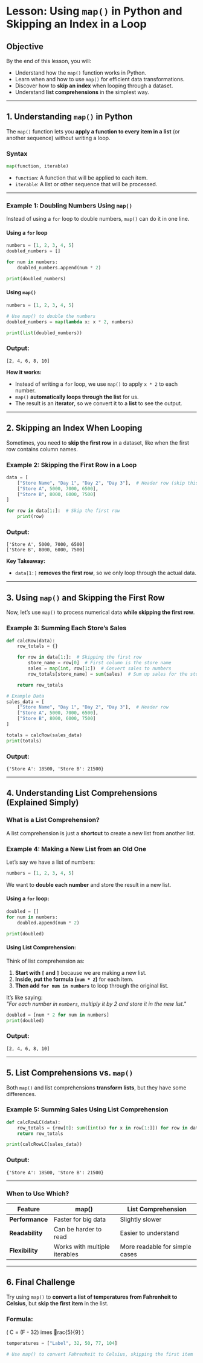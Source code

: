 # **Lesson: Using `map()` in Python and Skipping an Index in a Loop**

## **Objective**
By the end of this lesson, you will:
- Understand how the `map()` function works in Python.
- Learn when and how to use `map()` for efficient data transformations.
- Discover how to **skip an index** when looping through a dataset.
- Understand **list comprehensions** in the simplest way.

---

## **1. Understanding `map()` in Python**
The `map()` function lets you **apply a function to every item in a list** (or another sequence) without writing a loop.

### **Syntax**
```python
map(function, iterable)
```
- `function`: A function that will be applied to each item.
- `iterable`: A list or other sequence that will be processed.

---

### **Example 1: Doubling Numbers Using `map()`**
Instead of using a `for` loop to double numbers, `map()` can do it in one line.

#### **Using a `for` loop**
```python
numbers = [1, 2, 3, 4, 5]
doubled_numbers = []

for num in numbers:
    doubled_numbers.append(num * 2)

print(doubled_numbers)
```
#### **Using `map()`**
```python
numbers = [1, 2, 3, 4, 5]

# Use map() to double the numbers
doubled_numbers = map(lambda x: x * 2, numbers)

print(list(doubled_numbers))
```
### **Output:**
```
[2, 4, 6, 8, 10]
```

**How it works:**
- Instead of writing a `for` loop, we use `map()` to apply `x * 2` to each number.
- `map()` **automatically loops through the list** for us.
- The result is an **iterator**, so we convert it to a **list** to see the output.

---

## **2. Skipping an Index When Looping**
Sometimes, you need to **skip the first row** in a dataset, like when the first row contains column names.

### **Example 2: Skipping the First Row in a Loop**
```python
data = [
    ["Store Name", "Day 1", "Day 2", "Day 3"],  # Header row (skip this)
    ["Store A", 5000, 7000, 6500],
    ["Store B", 8000, 6000, 7500]
]

for row in data[1:]:  # Skip the first row
    print(row)
```
### **Output:**
```
['Store A', 5000, 7000, 6500]
['Store B', 8000, 6000, 7500]
```
**Key Takeaway:**  
- `data[1:]` **removes the first row**, so we only loop through the actual data.

---

## **3. Using `map()` and Skipping the First Row**
Now, let’s use `map()` to process numerical data **while skipping the first row**.

### **Example 3: Summing Each Store’s Sales**
```python
def calcRow(data):
    row_totals = {}

    for row in data[1:]:  # Skipping the first row
        store_name = row[0]  # First column is the store name
        sales = map(int, row[1:])  # Convert sales to numbers
        row_totals[store_name] = sum(sales)  # Sum up sales for the store

    return row_totals

# Example Data
sales_data = [
    ["Store Name", "Day 1", "Day 2", "Day 3"],  # Header row
    ["Store A", 5000, 7000, 6500],
    ["Store B", 8000, 6000, 7500]
]

totals = calcRow(sales_data)
print(totals)
```
### **Output:**
```
{'Store A': 18500, 'Store B': 21500}
```

---

## **4. Understanding List Comprehensions (Explained Simply)**
### **What is a List Comprehension?**
A list comprehension is just a **shortcut** to create a new list from another list.

### **Example 4: Making a New List from an Old One**
Let’s say we have a list of numbers:
```python
numbers = [1, 2, 3, 4, 5]
```
We want to **double each number** and store the result in a new list.

#### **Using a `for` loop:**
```python
doubled = []
for num in numbers:
    doubled.append(num * 2)

print(doubled)
```
#### **Using List Comprehension:**
Think of list comprehension as:
1. **Start with `[` and `]`** because we are making a new list.
2. **Inside, put the formula (`num * 2`)** for each item.
3. **Then add `for num in numbers`** to loop through the original list.

It’s like saying:  
*"For each number in `numbers`, multiply it by 2 and store it in the new list."*
```python
doubled = [num * 2 for num in numbers]
print(doubled)
```
### **Output:**
```
[2, 4, 6, 8, 10]
```



---

## **5. List Comprehensions vs. `map()`**
Both `map()` and list comprehensions **transform lists**, but they have some differences.

### **Example 5: Summing Sales Using List Comprehension**
```python
def calcRowLC(data):
    row_totals = {row[0]: sum([int(x) for x in row[1:]]) for row in data[1:]}
    return row_totals

print(calcRowLC(sales_data))
```
### **Output:**
```
{'Store A': 18500, 'Store B': 21500}
```

---

### **When to Use Which?**
| **Feature**       | **map()**                         | **List Comprehension**           |
|------------------|---------------------------------|---------------------------------|
| **Performance**  | Faster for big data            | Slightly slower                |
| **Readability**  | Can be harder to read          | Easier to understand           |
| **Flexibility**  | Works with multiple iterables  | More readable for simple cases |

---

## **6. Final Challenge**
Try using `map()` to **convert a list of temperatures from Fahrenheit to Celsius**, but **skip the first item** in the list.

### **Formula:**
\(
C = (F - 32) 	imes rac{5}{9}
\)

```python
temperatures = ["Label", 32, 50, 77, 104]

# Use map() to convert Fahrenheit to Celsius, skipping the first item
```

